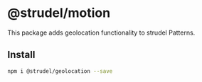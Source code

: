 # @strudel/motion

This package adds geolocation functionality to strudel Patterns.

## Install

```sh
npm i @strudel/geolocation --save
```
